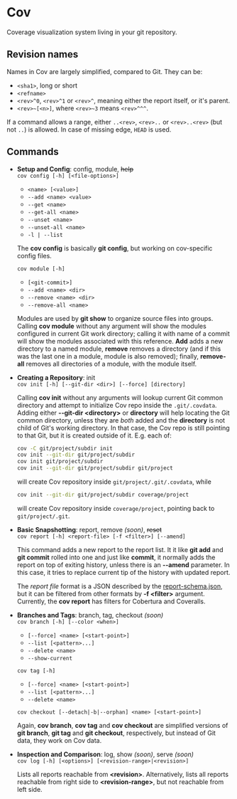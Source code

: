 # Cov

Coverage visualization system living in your git repository.

## Revision names

Names in Cov are largely simplified, compared to Git. They can be:

- `<sha1>`, long or short
- `<refname>`
- `<rev>^0`, `<rev>^1` or `<rev>^`, meaning either the report itself, or it's parent.
- `<rev>~[<n>]`, where `<rev>~3` means `<rev>^^^`.

If a command allows a range, either `..<rev>`, `<rev>..` or `<rev>..<rev>` (but not `..`) is allowed. In case of missing edge, `HEAD` is used.

## Commands

- **Setup and Config**: config, module, ~~help~~ \
  `cov config [-h] [<file-options>]`
  - `<name> [<value>]`
  - `--add <name> <value>`
  - `--get <name>`
  - `--get-all <name>`
  - `--unset <name>`
  - `--unset-all <name>`
  - `-l | --list`

  The **cov config** is basically **git config**, but working on cov-specific config files.

  `cov module [-h]`
  - `[<git-commit>]`
  - `--add <name> <dir>`
  - `--remove <name> <dir>`
  - `--remove-all <name>`

  Modules are used by **git show** to organize source files into groups. Calling **cov module** without any argument will show the modules configured in current Git work directory; calling it with name of a commit will show the modules associated with this reference. **Add** adds a new directory to a named module, **remove** removes a directory (and if this was the last one in a module, module is also removed); finally, **remove-all** removes all directories of a module, with the module itself.

- **Creating a Repository**: init \
  `cov init [-h] [--git-dir <dir>] [--force] [directory]`

    Calling **cov init** without any arguments will lookup current Git common directory and attempt to initialize Cov repo inside the `.git/.covdata`. Adding either **--git-dir \<directory>** or **directory** will help locating the Git common directory, unless they are _both_ added and the **directory** is not child of Git's working directory. In that case, the Cov repo is still pointing to that Git, but it is created outside of it. E.g. each of:

    ```sh
    cov -C git/project/subdir init
    cov init --git-dir git/project/subdir
    cov init git/project/subdir
    cov init --git-dir git/project/subdir git/project
    ```

    will create Cov repository inside `git/project/.git/.covdata`, while

    ```sh
    cov init --git-dir git/project/subdir coverage/project
    ```

    will create Cov repository inside `coverage/project`, pointing back to `git/project/.git`.

- **Basic Snapshotting**: report, remove _(soon)_, ~~reset~~ \
  `cov report [-h] <report-file> [-f <filter>] [--amend]`

  This command adds a new report to the report list. It it like **git add** and **git commit** rolled into one and just like **commit**, it normally adds the report on top of exiting history, unless there is an **--amend** parameter. In this case, it tries to replace current tip of the history with updated report.

  The _report file_ format is a JSON described by the [report-schema.json](apps/report-schema.json), but it can be filtered from other formats by **-f \<filter\>** argument. Currently, the **cov report** has filters for Cobertura and Coveralls.

- **Branches and Tags**: branch, tag, checkout _(soon)_ \
  `cov branch [-h] [--color <when>]`
  - `[--force] <name> [<start-point>]`
  - `--list [<pattern>...]`
  - `--delete <name>`
  - `--show-current`

  `cov tag [-h]`
  - `[--force] <name> [<start-point>]`
  - `--list [<pattern>...]`
  - `--delete <name>`

  `cov checkout [--detach|-b|--orphan] <name> [<start-point>]`

  Again, **cov branch**, **cov tag** and **cov checkout** are simplified versions of **git branch**, **git tag** and **git checkout**, respectively, but instead of Git data, they work on Cov data.

- **Inspection and Comparison**: log, show  _(soon)_, serve  _(soon)_\
  `cov log [-h] [<options>] [<revision-range>|<revision>]`

  Lists all reports reachable from **\<revision>**. Alternatively, lists all reports reachable from right side to **\<revision-range>**, but not reachable from left side.
